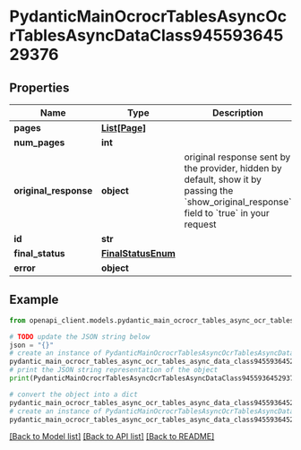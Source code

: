 # PydanticMainOcrocrTablesAsyncOcrTablesAsyncDataClass94559364529376


## Properties

Name | Type | Description | Notes
------------ | ------------- | ------------- | -------------
**pages** | [**List[Page]**](Page.md) |  | [optional] 
**num_pages** | **int** |  | 
**original_response** | **object** | original response sent by the provider, hidden by default, show it by passing the &#x60;show_original_response&#x60; field to &#x60;true&#x60; in your request | [optional] 
**id** | **str** |  | 
**final_status** | [**FinalStatusEnum**](FinalStatusEnum.md) |  | 
**error** | **object** |  | [optional] 

## Example

```python
from openapi_client.models.pydantic_main_ocrocr_tables_async_ocr_tables_async_data_class94559364529376 import PydanticMainOcrocrTablesAsyncOcrTablesAsyncDataClass94559364529376

# TODO update the JSON string below
json = "{}"
# create an instance of PydanticMainOcrocrTablesAsyncOcrTablesAsyncDataClass94559364529376 from a JSON string
pydantic_main_ocrocr_tables_async_ocr_tables_async_data_class94559364529376_instance = PydanticMainOcrocrTablesAsyncOcrTablesAsyncDataClass94559364529376.from_json(json)
# print the JSON string representation of the object
print(PydanticMainOcrocrTablesAsyncOcrTablesAsyncDataClass94559364529376.to_json())

# convert the object into a dict
pydantic_main_ocrocr_tables_async_ocr_tables_async_data_class94559364529376_dict = pydantic_main_ocrocr_tables_async_ocr_tables_async_data_class94559364529376_instance.to_dict()
# create an instance of PydanticMainOcrocrTablesAsyncOcrTablesAsyncDataClass94559364529376 from a dict
pydantic_main_ocrocr_tables_async_ocr_tables_async_data_class94559364529376_form_dict = pydantic_main_ocrocr_tables_async_ocr_tables_async_data_class94559364529376.from_dict(pydantic_main_ocrocr_tables_async_ocr_tables_async_data_class94559364529376_dict)
```
[[Back to Model list]](../README.md#documentation-for-models) [[Back to API list]](../README.md#documentation-for-api-endpoints) [[Back to README]](../README.md)


